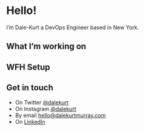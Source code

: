# Hello!

I’m Dale-Kurt a DevOps Engineer based in New York.

## What I’m working on

## WFH Setup

## Get in touch

- On Twitter [@dalekurt](https://www.twitter.com/dalekurt)
- On Instagram [@dalekurt](https://www.instagram.com/dalekurt)
- By email [hello@dalekurtmurray.com](mailto:hello@dalekurtmurray.com)
- On [LinkedIn](https://www.linkedin.com/in/dalekurtmurray/)
